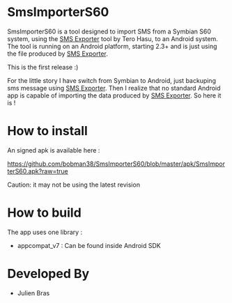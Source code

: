 SmsImporterS60
===========

SmsImporterS60 is a tool designed to import SMS from a Symbian S60 system, 
using the [SMS Exporter](http://terohasu.net/smsexporter.html) tool by Tero Hasu, 
to an Android system. The tool is running on an Android platform, starting 2.3+ and is just using the file 
produced by [SMS Exporter](http://terohasu.net/smsexporter.html).

This is the first release :)

For the little story I have switch from Symbian to Android, just backuping sms message using 
[SMS Exporter](http://terohasu.net/smsexporter.html). Then I realize that no standard Android app is capable of
importing the data produced by [SMS Exporter](http://terohasu.net/smsexporter.html). So here it is !

How to install
===========

An signed apk is available here :

https://github.com/bobman38/SmsImporterS60/blob/master/apk/SmsImporterS60.apk?raw=true

Caution: it may not be using the latest revision

How to build
===========

The app uses one library :

* appcompat_v7 : Can be found inside Android SDK

Developed By
===========

* Julien Bras